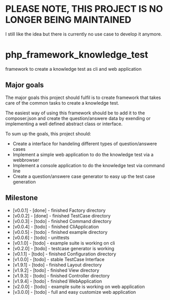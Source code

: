# PLEASE NOTE, THIS PROJECT IS NO LONGER BEING MAINTAINED

I still like the idea but there is currently no use case to develop it anymore.

# php_framework_knowledge_test

framework to create a knowledge test as cli and web application

## Major goals

The major goals this project should fulfil is to create framework that takes care of the common tasks to create a knowledge test.  

The easiest way of using this framework should be to add it to the composer.json and create the question/answere data by exending or implementing a well defined abstract class or interface.

To sum up the goals, this project should:
*  Create a interface for handeling different types of question/answere cases
*  Implement a simple web application to do the knowledge test via a webbrowser
*  Implement a console application to do the knowledge test via command line
*  Create a question/answere case generator to easy up the test case generation

## Milestone

* [v0.0.1] - [done] - finished Factory directory
* [v0.0.2] - [done] - finished TestCase directory
* [v0.0.3] - [todo] - finished Command directory
* [v0.0.4] - [todo] - finished CliApplication
* [v0.0.5] - [todo] - finished example directory
* [v0.0.6] - [todo] - unittests
* [v0.1.0] - [todo] - example suite is working on cli
* [v0.2.0] - [todo] - testcase generator is working
* [v0.1.1] - [todo] - finished Configuration directory
* [v1.0.0] - [todo] - stable TestCase Interface
* [v1.9.1] - [todo] - finished Layout directory
* [v1.9.2] - [todo] - finished View directory
* [v1.9.3] - [todo] - finished Controller directory
* [v1.9.4] - [todo] - finished WebApplication
* [v2.0.0] - [todo] - example suite is working on web application
* [v3.0.0] - [todo] - full and easy customize web application
